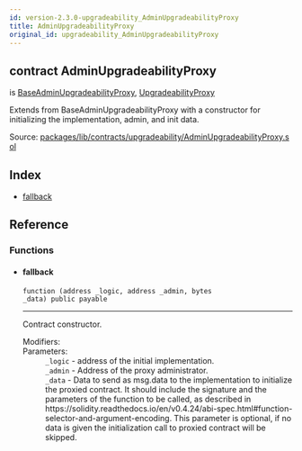 ```yaml
---
id: version-2.3.0-upgradeability_AdminUpgradeabilityProxy
title: AdminUpgradeabilityProxy
original_id: upgradeability_AdminUpgradeabilityProxy
---
```


<div class="contract-doc"><div class="contract"><h2 class="contract-header"><span class="contract-kind">contract</span> AdminUpgradeabilityProxy</h2><p class="base-contracts"><span>is</span> <a href="upgradeability_BaseAdminUpgradeabilityProxy.html">BaseAdminUpgradeabilityProxy</a><span>, </span><a href="upgradeability_UpgradeabilityProxy.html">UpgradeabilityProxy</a></p><p class="description">Extends from BaseAdminUpgradeabilityProxy with a constructor for initializing the implementation, admin, and init data.</p><div class="source">Source: <a href="https://github.com/zeppelinos/zos/blob/v2.3.0/packages/lib/contracts/upgradeability/AdminUpgradeabilityProxy.sol" target="_blank">packages/lib/contracts/upgradeability/AdminUpgradeabilityProxy.sol</a></div></div><div class="index"><h2>Index</h2><ul><li><a href="upgradeability_AdminUpgradeabilityProxy.html#">fallback</a></li></ul></div><div class="reference"><h2>Reference</h2><div class="functions"><h3>Functions</h3><ul><li><div class="item function"><span id="fallback" class="anchor-marker"></span><h4 class="name">fallback</h4><div class="body"><code class="signature">function <strong></strong><span>(address _logic, address _admin, bytes _data) </span><span>public </span><span>payable </span></code><hr/><div class="description"><p>Contract constructor.</p></div><dl><dt><span class="label-modifiers">Modifiers:</span></dt><dd></dd><dt><span class="label-parameters">Parameters:</span></dt><dd><div><code>_logic</code> - address of the initial implementation.</div><div><code>_admin</code> - Address of the proxy administrator.</div><div><code>_data</code> - Data to send as msg.data to the implementation to initialize the proxied contract. It should include the signature and the parameters of the function to be called, as described in https://solidity.readthedocs.io/en/v0.4.24/abi-spec.html#function-selector-and-argument-encoding. This parameter is optional, if no data is given the initialization call to proxied contract will be skipped.</div></dd></dl></div></div></li></ul></div></div></div>
